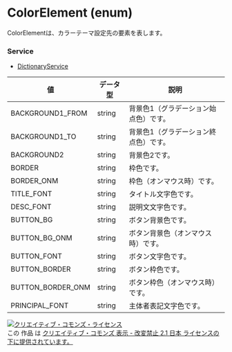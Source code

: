 # ColorElement (enum)
ColorElementは、カラーテーマ設定先の要素を表します。
### Service
+ [DictionaryService](../services/DictionaryService.md)

| 値 | データ型 | 説明 | 
|---|---|---|
| BACKGROUND1_FROM| string| 背景色1（グラデーション始点色）です。 |
| BACKGROUND1_TO| string| 背景色1（グラデーション終点色）です。 |
| BACKGROUND2| string| 背景色2です。 |
| BORDER| string| 枠色です。 |
| BORDER_ONM| string| 枠色（オンマウス時）です。 |
| TITLE_FONT| string| タイトル文字色です。 |
| DESC_FONT| string| 説明文文字色です。 |
| BUTTON_BG| string| ボタン背景色です。 |
| BUTTON_BG_ONM| string| ボタン背景色（オンマウス時）です。 |
| BUTTON_FONT| string| ボタン文字色です。 |
| BUTTON_BORDER| string| ボタン枠色です。 |
| BUTTON_BORDER_ONM| string| ボタン枠色（オンマウス時）です。 |
| PRINCIPAL_FONT| string| 主体者表記文字色です。 |
<a rel="license" href="http://creativecommons.org/licenses/by-nd/2.1/jp/"><img alt="クリエイティブ・コモンズ・ライセンス" style="border-width:0" src="https://i.creativecommons.org/l/by-nd/2.1/jp/88x31.png" /></a><br />この 作品 は <a rel="license" href="http://creativecommons.org/licenses/by-nd/2.1/jp/">クリエイティブ・コモンズ 表示 - 改変禁止 2.1 日本 ライセンスの下に提供されています。</a>
